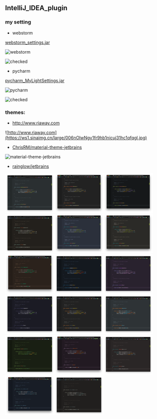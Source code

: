 ## IntelliJ_IDEA_plugin

### my setting

 - webstorm
 
 [webstorm_settings.jar](https://github.com/Beats0/scripter/blob/master/IntelliJ_IDEA_plugin/mySettings)

 ![webstorm](https://ws1.sinaimg.cn/large/006nOlwNgy1fr9hsa46fuj31hc0swwi9.jpg)

![checked](https://ws1.sinaimg.cn/large/006nOlwNgy1fr9hxhlnjvj30xw0nedgn.jpg)

 - pycharm

[pycharm_MyLightSettings.jar](https://github.com/Beats0/scripter/blob/master/IntelliJ_IDEA_plugin/mySettings)

![pycharm](https://ws1.sinaimg.cn/large/006nOlwNgy1fr9indlkyoj31hc0syqv5.jpg)

![checked](https://ws1.sinaimg.cn/large/006nOlwNgy1fr9i6iw1jjj30fq0dvaaa.jpg)

### themes:
 - http://www.riaway.com

![http://www.riaway.com](https://ws1.sinaimg.cn/large/006nOlwNgy1fr9hb1nicuj31hc1qfqgl.jpg)

- [ChrisRM/material-theme-jetbrains](https://github.com/ChrisRM/material-theme-jetbrains)

![material-theme-jetbrains](https://raw.githubusercontent.com/ChrisRM/material-theme-jetbrains/master/laptop-full.png)

- [rainglow/jetbrains](https://github.com/rainglow/jetbrains)

<a href="https://raw.githubusercontent.com/rainglow/examples/master/jetbrains/tonic.png" target="_blank"><img src="https://raw.githubusercontent.com/rainglow/examples/master/jetbrains/tonic.png" width="160" /></a><a href="https://raw.githubusercontent.com/rainglow/examples/master/jetbrains/solarflare.png" target="_blank"><img src="https://raw.githubusercontent.com/rainglow/examples/master/jetbrains/solarflare.png" width="160" /></a><a href="https://raw.githubusercontent.com/rainglow/examples/master/jetbrains/rainbow.png" target="_blank"><img src="https://raw.githubusercontent.com/rainglow/examples/master/jetbrains/rainbow.png" width="160" /></a><a href="https://raw.githubusercontent.com/rainglow/examples/master/jetbrains/peel.png" target="_blank"><img src="https://raw.githubusercontent.com/rainglow/examples/master/jetbrains/peel.png" width="160" /></a><a href="https://raw.githubusercontent.com/rainglow/examples/master/jetbrains/peacocks-in-space.png" target="_blank"><img src="https://raw.githubusercontent.com/rainglow/examples/master/jetbrains/peacocks-in-space.png" width="160" /></a><a href="https://raw.githubusercontent.com/rainglow/examples/master/jetbrains/peacock.png" target="_blank"><img src="https://raw.githubusercontent.com/rainglow/examples/master/jetbrains/peacock.png" width="160" /></a><a href="https://raw.githubusercontent.com/rainglow/examples/master/jetbrains/mintchoc.png" target="_blank"><img src="https://raw.githubusercontent.com/rainglow/examples/master/jetbrains/mintchoc.png" width="160" /></a><a href="https://raw.githubusercontent.com/rainglow/examples/master/jetbrains/legacy.png" target="_blank"><img src="https://raw.githubusercontent.com/rainglow/examples/master/jetbrains/legacy.png" width="160" /></a><a href="https://raw.githubusercontent.com/rainglow/examples/master/jetbrains/lavender.png" target="_blank"><img src="https://raw.githubusercontent.com/rainglow/examples/master/jetbrains/lavender.png" width="160" /></a><a href="https://raw.githubusercontent.com/rainglow/examples/master/jetbrains/heroku.png" target="_blank"><img src="https://raw.githubusercontent.com/rainglow/examples/master/jetbrains/heroku.png" width="160" /></a><a href="https://raw.githubusercontent.com/rainglow/examples/master/jetbrains/halflife.png" target="_blank"><img src="https://raw.githubusercontent.com/rainglow/examples/master/jetbrains/halflife.png" width="160" /></a><a href="https://raw.githubusercontent.com/rainglow/examples/master/jetbrains/goldfish.png" target="_blank"><img src="https://raw.githubusercontent.com/rainglow/examples/master/jetbrains/goldfish.png" width="160" /></a><a href="https://raw.githubusercontent.com/rainglow/examples/master/jetbrains/glowfish.png" target="_blank"><img src="https://raw.githubusercontent.com/rainglow/examples/master/jetbrains/glowfish.png" width="160" /></a><a href="https://raw.githubusercontent.com/rainglow/examples/master/jetbrains/crisp.png" target="_blank"><img src="https://raw.githubusercontent.com/rainglow/examples/master/jetbrains/crisp.png" width="160" /></a><a href="https://raw.githubusercontent.com/rainglow/examples/master/jetbrains/bold.png" target="_blank"><img src="https://raw.githubusercontent.com/rainglow/examples/master/jetbrains/bold.png" width="160" /></a><a href="https://raw.githubusercontent.com/rainglow/examples/master/jetbrains/azure.png" target="_blank"><img src="https://raw.githubusercontent.com/rainglow/examples/master/jetbrains/azure.png" width="160" /></a><a href="https://raw.githubusercontent.com/rainglow/examples/master/jetbrains/arzstotska.png" target="_blank"><img src="https://raw.githubusercontent.com/rainglow/examples/master/jetbrains/arzstotska.png" width="160" /></a>
